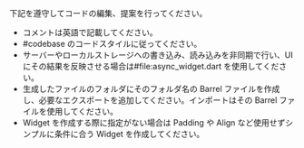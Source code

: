 下記を遵守してコードの編集、提案を行ってください。

- コメントは英語で記載してください。
- #codebase のコードスタイルに従ってください。
- サーバーやローカルストレージへの書き込み、読み込みを非同期で行い、UI にその結果を反映させる場合は#file:async_widget.dart を使用してください。
- 生成したファイルのフォルダにそのフォルダ名の Barrel ファイルを作成し、必要なエクスポートを追加してください。インポートはその Barrel ファイルを使用してください。
- Widget を作成する際に指定がない場合は Padding や Align など使用せずシンプルに条件に合う Widget を作成してください。
